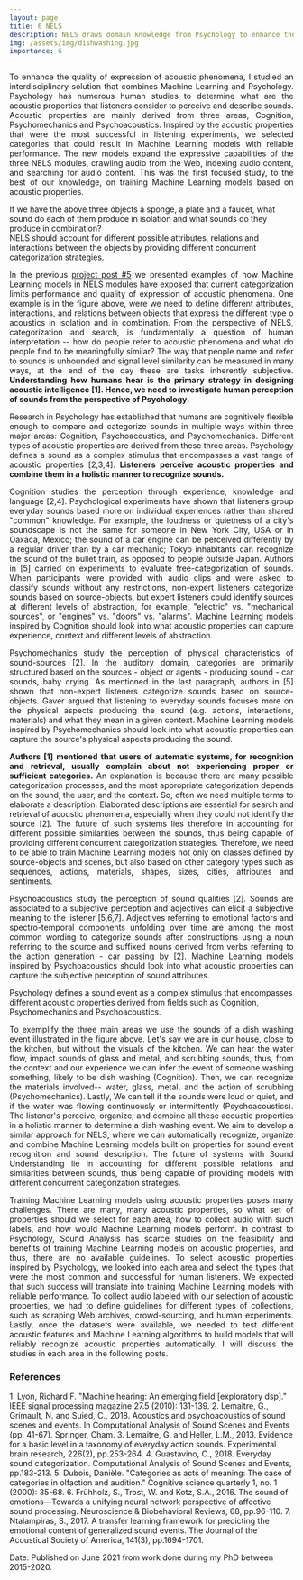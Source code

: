 ```yaml
---
layout: page
title: 6 NELS
description: NELS draws domain knowledge from Psychology to enhance the quality of expression of acoustic phenomena.
img: /assets/img/dishwashing.jpg
importance: 6
---
```


<p align="justify"> To enhance the quality of expression of acoustic phenomena, I studied an interdisciplinary solution that combines Machine Learning and Psychology. Psychology has numerous human studies to determine what are the acoustic properties that listeners consider to perceive and describe sounds. Acoustic properties are mainly derived from three areas, Cognition, Psychomechanics and Psychoacoustics. Inspired by the acoustic properties that were the most successful in listening experiments, we selected categories that could result in Machine Learning models with reliable performance. The new models expand the expressive capabilities of the three NELS modules, crawling audio from the Web, indexing audio content, and searching for audio content. This was the first focused study, to the best of our knowledge, on training Machine Learning models based on acoustic properties. </p>

<div class="row">
    <div class="col-sm mt-3 mt-md-0">
        <img class="img-fluid rounded z-depth-1" src="{{ '/assets/img/lim_knowledge.png' | relative_url }}" alt="" title="example image"/>
    </div>
</div>    
<div class="caption">
    If we have the above three objects a sponge, a plate and a faucet, what sound do each of them produce in isolation and what sounds do they produce in combination?   
</div>

<div class="row">
    <div class="col-sm mt-3 mt-md-0">
        <img class="img-fluid rounded z-depth-1" src="{{ '/assets/img/dishwashing.jpg' | relative_url }}" alt="" title="example image"/>
    </div>
</div>    
<div class="caption">
    NELS should account for different possible attributes, relations and interactions between the objects by providing different concurrent categorization strategies.    
</div>

<p align="justify">In the previous <a href="https://bmartin1.github.io/projects/5_project/"> project post #5</a> we presented examples of how Machine Learning models in NELS modules have exposed that current categorization limits performance and quality of expression of acoustic phenomena. One example is in the figure above, were we need to define different attributes, interactions, and relations between objects that express the different type o acoustics in isolation and in combination. From the perspective of NELS, categorization and search, is fundamentally a question of human interpretation -- how do people refer to acoustic phenomena and what do people find to be meaningfully similar? The way that people name and refer to sounds is unbounded and signal level similarity can be measured in many ways, at the end of the day these are tasks inherently subjective. <b>Understanding how humans hear is the primary strategy in designing acoustic intelligence [1]. Hence, we need to investigate human perception of sounds from the perspective of Psychology.</b> </p>

<p align="justify">Research in Psychology has established that humans are cognitively flexible enough to compare and categorize sounds in multiple ways within three major areas: Cognition, Psychoacoustics, and Psychomechanics. Different types of acoustic properties are derived from these three areas. Psychology defines a sound as a complex stimulus that encompasses a vast range of acoustic properties [2,3,4]. <b>Listeners perceive acoustic properties and combine them in a holistic manner to recognize sounds.</b> </p>

<p align="justify"> Cognition studies the perception through experience, knowledge and language [2,4]. Psychological experiments have shown that listeners group everyday sounds based more on individual experiences rather than shared "common" knowledge. For example, the loudness or quietness of a city's soundscape is not the same for someone in New York City, USA or in Oaxaca, Mexico; the sound of a car engine can be perceived differently by a regular driver than by a car mechanic; Tokyo inhabitants can recognize the sound of the bullet train, as opposed to people outside Japan. Authors in [5] carried on experiments to evaluate free-categorization of sounds. When participants were provided with audio clips and were asked to classify sounds without any restrictions, non-expert listeners categorize sounds based on source-objects, but expert listeners could identify sources at different levels of abstraction, for example, "electric" vs. "mechanical sources", or "engines" vs. "doors" vs. "alarms".  Machine Learning models inspired by Cognition should look into what acoustic properties can capture experience, context and different levels of abstraction.</p>

<p align="justify">Psychomechanics study the perception of physical characteristics of sound-sources [2]. In the auditory domain, categories are primarily structured based on the sources - object or agents - producing sound - car sounds, baby crying. As mentioned in the last paragraph, authors in [5] shown that non-expert listeners categorize sounds based on source-objects. Gaver argued that listening to everyday sounds focuses more on the physical aspects producing the sound (e.g. actions, interactions, materials) and what they mean in a given context. Machine Learning models inspired by Psychomechanics should look into what acoustic properties can capture the source's physical aspects producing the sound.</p>

<p align="justify"> <b>Authors [1] mentioned that users of automatic systems, for recognition and retrieval, usually complain about not experiencing proper or sufficient categories.</b> An explanation is because there are many possible categorization processes, and the most appropriate categorization depends on the sound, the user, and the context. So, often we need multiple terms to elaborate a description. Elaborated descriptions are essential for search and retrieval of acoustic phenomena, especially when they could not identify the source [2]. The future of such systems lies therefore in accounting for different possible similarities between the sounds, thus being capable of providing different concurrent categorization strategies. Therefore, we need to be able to train Machine Learning models not only on classes defined by source-objects and scenes, but also based on other category types such as sequences, actions, materials, shapes, sizes, cities, attributes and sentiments.</p>

<p align="justify">Psychoacoustics study the perception of sound qualities [2]. Sounds are associated to a subjective perception and adjectives can elicit a subjective meaning to the listener [5,6,7]. Adjectives referring to emotional factors and spectro-temporal components unfolding over time are among the most common wording to categorize sounds after constructions using a noun referring to the source and suffixed nouns derived from verbs referring to the action generation - car passing by [2]. Machine Learning models inspired by Psychoacoustics should look into what acoustic properties can capture the subjective perception of sound attributes.</p>

<div class="row">
    <div class="col-sm mt-3 mt-md-0">
        <img class="img-fluid rounded z-depth-1" src="{{ '/assets/img/interdisciplinary.png' | relative_url }}" alt="" title="example image"/>
    </div>
</div>    
<div class="caption">
    Psychology defines a sound event as a complex stimulus that encompasses different acoustic properties derived from fields such as Cognition, Psychomechanics and Psychoacoustics.
</div>

<p align="justify">To exemplify the three main areas we use the sounds of a dish washing event illustrated in the figure above. Let's say we are in our house, close to the kitchen, but without the visuals of the kitchen. We can hear the water flow, impact sounds of glass and metal, and scrubbing sounds, thus, from the context and our experience we can infer the event of someone washing something, likely to be dish washing (Cognition). Then, we can recognize the materials involved-- water, glass, metal, and the action of scrubbing (Psychomechanics). Lastly, We can tell if the sounds were loud or quiet, and if the water was flowing continuously or intermittently (Psychoacoustics). The listener's perceive, organize, and combine all these acoustic properties in a holistic manner to determine a dish washing event. We aim to develop a similar approach for NELS, where we can automatically recognize, organize and combine Machine Learning models built on properties for sound event recognition and sound description. The future of systems with Sound Understanding lie in accounting for different possible relations and similarities between sounds, thus being capable of providing models with different concurrent categorization strategies.</p>

<p align="justify">Training Machine Learning models using acoustic properties poses many challenges. There are many, many acoustic properties, so what set of properties should we select for each area, how to collect audio with such labels, and how would Machine Learning models perform. In contrast to Psychology, Sound Analysis has scarce studies on the feasibility and benefits of training Machine Learning models on acoustic properties, and thus, there are no available guidelines. To select acoustic properties inspired by Psychology, we looked into each area and select the types that were the most common and successful for human listeners. We expected that such success will translate into training Machine Learning models with reliable performance. To collect audio labeled with our selection of acoustic properties, we had to define guidelines for different types of collections, such as scraping Web archives, crowd-sourcing, and human experiments. Lastly, once the datasets were available, we needed to test different acoustic features and Machine Learning algorithms to build models that will reliably recognize acoustic properties automatically. I will discuss the studies in each area in the following posts.</p>

<h3>References</h3>
1. Lyon, Richard F. "Machine hearing: An emerging field [exploratory dsp]." IEEE signal processing magazine 27.5 (2010): 131-139.
2. Lemaitre, G., Grimault, N. and Suied, C., 2018. Acoustics and psychoacoustics of sound scenes and events. In Computational Analysis of Sound Scenes and Events (pp. 41-67). Springer, Cham.
3. Lemaitre, G. and Heller, L.M., 2013. Evidence for a basic level in a taxonomy of everyday action sounds. Experimental brain research, 226(2), pp.253-264.
4. Guastavino, C., 2018. Everyday sound categorization. Computational Analysis of Sound Scenes and Events, pp.183-213.
5. Dubois, Danièle. "Categories as acts of meaning: The case of categories in olfaction and audition." Cognitive science quarterly 1, no. 1 (2000): 35-68.
6. Frühholz, S., Trost, W. and Kotz, S.A., 2016. The sound of emotions—Towards a unifying neural network perspective of affective sound processing. Neuroscience & Biobehavioral Reviews, 68, pp.96-110.
7. Ntalampiras, S., 2017. A transfer learning framework for predicting the emotional content of generalized sound events. The Journal of the Acoustical Society of America, 141(3), pp.1694-1701.

Date: Published on June 2021 from work done during my PhD between 2015-2020.


<!--
<div class="row">
    <div class="col-sm mt-3 mt-md-0">
        <img class="img-fluid rounded z-depth-1" src="{{ '/assets/img/1.jpg' | relative_url }}" alt="" title="example image"/>
    </div>
    <div class="col-sm mt-3 mt-md-0">
        <img class="img-fluid rounded z-depth-1" src="{{ '/assets/img/3.jpg' | relative_url }}" alt="" title="example image"/>
    </div>
    <div class="col-sm mt-3 mt-md-0">
        <img class="img-fluid rounded z-depth-1" src="{{ '/assets/img/5.jpg' | relative_url }}" alt="" title="example image"/>
    </div>
</div>
<div class="caption">
    Caption photos easily. On the left, a road goes through a tunnel. Middle, leaves artistically fall in a hipster photoshoot. Right, in another hipster photoshoot, a lumberjack grasps a handful of pine needles.
</div>
<div class="row">
    <div class="col-sm mt-3 mt-md-0">
        <img class="img-fluid rounded z-depth-1" src="{{ '/assets/img/5.jpg' | relative_url }}" alt="" title="example image"/>
    </div>
</div>
<div class="caption">
    This image can also have a caption. It's like magic.
</div>

You can also put regular text between your rows of images.
Say you wanted to write a little bit about your project before you posted the rest of the images.
You describe how you toiled, sweated, *bled* for your project, and then... you reveal it's glory in the next row of images.


<div class="row justify-content-sm-center">
    <div class="col-sm-8 mt-3 mt-md-0">
        <img class="img-fluid rounded z-depth-1" src="{{ '/assets/img/6.jpg' | relative_url }}" alt="" title="example image"/>
    </div>
    <div class="col-sm-4 mt-3 mt-md-0">
        <img class="img-fluid rounded z-depth-1" src="{{ '/assets/img/11.jpg' | relative_url }}" alt="" title="example image"/>
    </div>
</div>
<div class="caption">
    You can also have artistically styled 2/3 + 1/3 images, like these.
</div>


The code is simple.
Just wrap your images with `<div class="col-sm">` and place them inside `<div class="row">` (read more about the <a href="https://getbootstrap.com/docs/4.4/layout/grid/" target="_blank">Bootstrap Grid</a> system).
To make images responsive, add `img-fluid` class to each; for rounded corners and shadows use `rounded` and `z-depth-1` classes.
Here's the code for the last row of images above:

```html
<div class="row justify-content-sm-center">
    <div class="col-sm-8 mt-3 mt-md-0">
        <img class="img-fluid rounded z-depth-1" src="{{ '/assets/img/6.jpg' | relative_url }}" alt="" title="example image"/>
    </div>
    <div class="col-sm-4 mt-3 mt-md-0">
        <img class="img-fluid rounded z-depth-1" src="{{ '/assets/img/11.jpg' | relative_url }}" alt="" title="example image"/>
    </div>
</div>
```
-->
